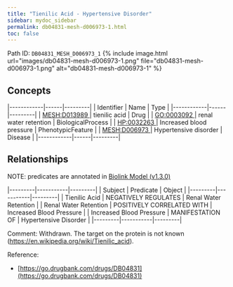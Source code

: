 ```yaml
---
title: "Tienilic Acid - Hypertensive Disorder"
sidebar: mydoc_sidebar
permalink: db04831-mesh-d006973-1.html
toc: false 
---
```



Path ID: `DB04831_MESH_D006973_1`
{% include image.html url="images/db04831-mesh-d006973-1.png" file="db04831-mesh-d006973-1.png" alt="db04831-mesh-d006973-1" %}

## Concepts

|------------|------|---------|
| Identifier | Name | Type    |
|------------|------|---------|
| <a href="https://identifiers.org/MESH:D013989">MESH:D013989 </a> | tienilic acid | Drug |
| <a href="https://identifiers.org/GO:0003092">GO:0003092 </a> | renal water retention | BiologicalProcess |
| <a href="https://identifiers.org/HP:0032263">HP:0032263 </a> | Increased blood pressure | PhenotypicFeature |
| <a href="https://identifiers.org/MESH:D006973">MESH:D006973 </a> | Hypertensive disorder | Disease |
|------------|------|---------|

## Relationships


NOTE: predicates are annotated in <a href="https://github.com/biolink/biolink-model/releases/tag/v1.3.0">Biolink Model (v1.3.0)</a>

|---------|-----------|---------|
| Subject | Predicate | Object  |
|---------|-----------|---------|
| Tienilic Acid | NEGATIVELY REGULATES | Renal Water Retention |
| Renal Water Retention | POSITIVELY CORRELATED WITH | Increased Blood Pressure |
| Increased Blood Pressure | MANIFESTATION OF | Hypertensive Disorder |
|---------|-----------|---------|

Comment: Withdrawn. The target on the protein is not known (https://en.wikipedia.org/wiki/Tienilic_acid).

Reference: 
  - [https://go.drugbank.com/drugs/DB04831](https://go.drugbank.com/drugs/DB04831)
